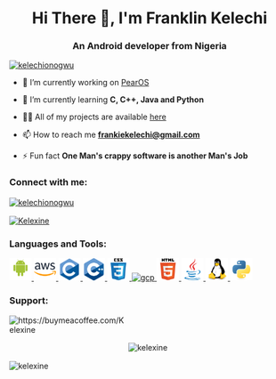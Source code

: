 <h1 align="center">Hi There 👋, I'm Franklin Kelechi</h1>
<h3 align="center">An Android developer from Nigeria</h3>

<p align="left"> <a href="https://twitter.com/kelechionogwu" target="blank"><img src="https://img.shields.io/twitter/follow/kelechionogwu?logo=twitter&style=for-the-badge" alt="kelechionogwu" /></a> </p>

- 🔭 I’m currently working on [PearOS](https://github.com/ProjectPearOS)

- 🌱 I’m currently learning **C, C++, Java and Python**

- 👨‍💻 All of my projects are available [here](https://github.com/kelexine?tab=repositories)

- 📫 How to reach me **frankiekelechi@gmail.com**

- ⚡ Fun fact **One Man's crappy software is another Man's Job**

<h3 align="left">Connect with me:</h3>
<p align="left">
<a href="https://twitter.com/kelechionogwu" target="blank"><img align="center" src="https://raw.githubusercontent.com/rahuldkjain/github-profile-readme-generator/master/src/images/icons/Social/twitter.svg" alt="kelechionogwu" height="30" width="40" /></a>
</p>

<p align="left">
<a href="https://t.me/kelexine2" target="blank"><img align="center" src="https://raw.githubusercontent.com/rahuldkjain/github-profile-readme-generator/master/src/images/icons/Social/telegram.svg" alt="Kelexine" height="30" width="40" /></a>
</p>

<h3 align="left">Languages and Tools:</h3>
<p align="left"> <a href="https://developer.android.com" target="_blank" rel="noreferrer"> <img src="https://raw.githubusercontent.com/devicons/devicon/master/icons/android/android-original-wordmark.svg" alt="android" width="40" height="40"/> </a> <a href="https://aws.amazon.com" target="_blank" rel="noreferrer"> <img src="https://raw.githubusercontent.com/devicons/devicon/master/icons/amazonwebservices/amazonwebservices-original-wordmark.svg" alt="aws" width="40" height="40"/> </a> <a href="https://www.cprogramming.com/" target="_blank" rel="noreferrer"> <img src="https://raw.githubusercontent.com/devicons/devicon/master/icons/c/c-original.svg" alt="c" width="40" height="40"/> </a> <a href="https://www.w3schools.com/cpp/" target="_blank" rel="noreferrer"> <img src="https://raw.githubusercontent.com/devicons/devicon/master/icons/cplusplus/cplusplus-original.svg" alt="cplusplus" width="40" height="40"/> </a> <a href="https://www.w3schools.com/css/" target="_blank" rel="noreferrer"> <img src="https://raw.githubusercontent.com/devicons/devicon/master/icons/css3/css3-original-wordmark.svg" alt="css3" width="40" height="40"/> </a> <a href="https://cloud.google.com" target="_blank" rel="noreferrer"> <img src="https://www.vectorlogo.zone/logos/google_cloud/google_cloud-icon.svg" alt="gcp" width="40" height="40"/> </a> <a href="https://www.w3.org/html/" target="_blank" rel="noreferrer"> <img src="https://raw.githubusercontent.com/devicons/devicon/master/icons/html5/html5-original-wordmark.svg" alt="html5" width="40" height="40"/> </a> <a href="https://www.java.com" target="_blank" rel="noreferrer"> <img src="https://raw.githubusercontent.com/devicons/devicon/master/icons/java/java-original.svg" alt="java" width="40" height="40"/> </a> <a href="https://www.linux.org/" target="_blank" rel="noreferrer"> <img src="https://raw.githubusercontent.com/devicons/devicon/master/icons/linux/linux-original.svg" alt="linux" width="40" height="40"/> </a> <a href="https://www.python.org" target="_blank" rel="noreferrer"> <img src="https://raw.githubusercontent.com/devicons/devicon/master/icons/python/python-original.svg" alt="python" width="40" height="40"/> </a> </p>

<h3 align="left">Support:</h3>
<p><a href="https://buymeacoffee.com/Kelexine"> <img align="left" src="https://cdn.buymeacoffee.com/buttons/v2/default-yellow.png" height="50" width="210" alt="https://buymeacoffee.com/Kelexine" /></a></p><br><br>

<p>&nbsp;<img align="center" src="https://github-readme-stats.vercel.app/api?username=kelexine&show_icons=true&locale=en" alt="kelexine" /></p>

<p><img align="center" src="https://github-readme-streak-stats.herokuapp.com/?user=kelexine&" alt="kelexine" /></p>
